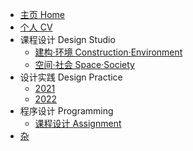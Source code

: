 <!-- docs/_sidebar.md -->
* [主页 Home](/)
* [个人 CV](geren.md)
* 课程设计 Design Studio
  * [建构·环境 Construction·Environment](gainian1.md)
  * [空间·社会 Space·Society](gainian2.md)
* 设计实践 Design Practice
  * [2021](tjxm.md)
  * [2022](tsyxm.md)
* 程序设计 Programming
  * [课程设计 Assignment](monashAss.md)
* [杂](za.md)